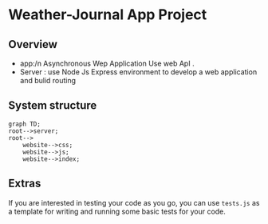 # Weather-Journal App Project

## Overview
- app:/n
Asynchronous Wep Application Use web ApI . 
- Server :
use Node Js Express environment to develop a web application and bulid routing 

## System structure 
```mermaid
graph TD;
root-->server;
root-->
    website-->css;
    website-->js;
    website-->index;
```

## Extras
If you are interested in testing your code as you go, you can use `tests.js` as a template for writing and running some basic tests for your code.
